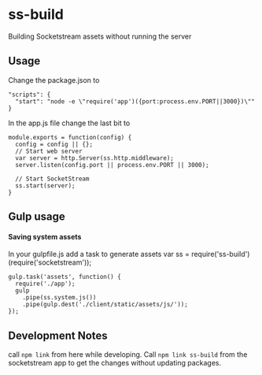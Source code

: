 ss-build
========

Building Socketstream assets without running the server

Usage
---
Change the package.json to

    "scripts": {
      "start": "node -e \"require('app')({port:process.env.PORT||3000})\""
    }


In the app.js file change the last bit to

    module.exports = function(config) {
      config = config || {};
      // Start web server
      var server = http.Server(ss.http.middleware);
      server.listen(config.port || process.env.PORT || 3000);

      // Start SocketStream
      ss.start(server);
    }


Gulp usage
---

#### Saving system assets

In your gulpfile.js add a task to generate assets
    var ss = require('ss-build')(require('socketstream'));

    gulp.task('assets', function() {
      require('./app');
      gulp
        .pipe(ss.system.js())
        .pipe(gulp.dest('./client/static/assets/js/'));
    });

Development Notes
---

call `npm link` from here while developing. Call `npm link ss-build` from the socketstream app to get the changes without updating packages.

